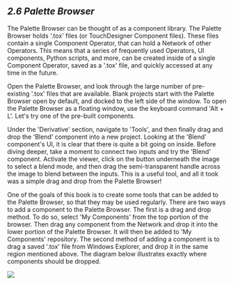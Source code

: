 ## *2.6 Palette Browser*

The Palette Browser can be thought of as a component library. The Palette Browser holds '.tox' files (or TouchDesigner Component files). These files contain a single Component Operator, that can hold a Network of other Operators. This means that a series of frequently used Operators, UI components, Python scripts, and more, can be created inside of a single Component Operator, saved as a '.tox' file, and quickly accessed at any time in the future.

Open the Palette Browser, and look through the large number of pre-existing '.tox' files that are available. Blank projects start with the Palette Browser open by default, and docked to the left side of the window. To open the Palette Browser as a floating window, use the keyboard command 'Alt + L'. Let's try one of the pre-built components. 

Under the 'Derivative' section, navigate to 'Tools', and then finally drag and drop the 'Blend' component into a new project. Looking at the 'Blend' component's UI, it is clear that there is quite a bit going on inside. Before diving deeper, take a moment to connect two inputs and try the 'Blend' component. Activate the viewer, click on the button underneath the image to select a blend mode, and then drag the semi-transparent handle across the image to blend between the inputs. This is a useful tool, and all it took was a simple drag and drop from the Palette Browser!

One of the goals of this book is to create some tools that can be added to the Palette Browser, so that they may be used regularly. There are two ways to add a component to the Palette Browser. The first is a drag and drop method. To do so, select 'My Components' from the top portion of the browser. Then drag any component from the Network and drop it into the lower portion of the Palette Browser. It will then be added to 'My Components' repository. The second method of adding a component is to drag a saved '.tox' file from Windows Explorer, and drop it in the same region mentioned above. The diagram below illustrates exactly where components should be dropped.  

![](images/2.6/palette-1.png)
